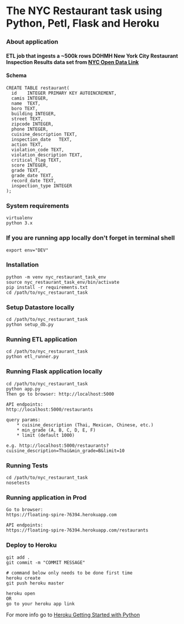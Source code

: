 # The NYC Restaurant task using Python, Petl, Flask and Heroku

### About application
#### ETL job that ingests a ~500k rows DOHMH New York City Restaurant Inspection Results data set from [NYC Open Data Link](https://nycopendata.socrata.com/api/views/xx67-kt59/rows.csv?accessType=DOWNLOAD)

#### Schema

```
CREATE TABLE restaurant(
  id    INTEGER PRIMARY KEY AUTOINCREMENT,
  camis INTEGER,
  name  TEXT,
  boro TEXT,
  building INTEGER,
  street TEXT,
  zipcode INTEGER,
  phone INTEGER,
  cuisine_description TEXT,
  inspection_date   TEXT,
  action TEXT,
  violation_code TEXT,
  violation_description TEXT,
  critical_flag TEXT,
  score INTEGER,
  grade TEXT,
  grade_date TEXT,
  record_date TEXT,
  inspection_type INTEGER
);
```

### System requirements
```
virtualenv
python 3.x

```

### If you are running app locally don't forget in terminal shell
```
export env="DEV"
```

### Installation
```
python -m venv nyc_restaurant_task_env
source nyc_restaurant_task_env/bin/activate
pip install -r requirements.txt
cd /path/to/nyc_restaurant_task
```

### Setup Datastore locally
```
cd /path/to/nyc_restaurant_task
python setup_db.py
```

### Running ETL application
```
cd /path/to/nyc_restaurant_task
python etl_runner.py
```

### Running Flask application locally
```
cd /path/to/nyc_restaurant_task
python app.py
Then go to browser: http://localhost:5000

API endpoints:
http://localhost:5000/restaurants

query params:
    * cuisine_description (Thai, Mexican, Chinese, etc.)
    * min_grade (A, B, C, D, E, F)
    * limit (default 1000)

e.g. http://localhost:5000/restaurants?cuisine_description=Thai&min_grade=B&limit=10
```

### Running Tests
```
cd /path/to/nyc_restaurant_task
nosetests
```

### Running application in Prod
```
Go to browser:
https://floating-spire-76394.herokuapp.com

API endpoints:
https://floating-spire-76394.herokuapp.com/restaurants
```

### Deploy to Heroku
```
git add .
git commit -m "COMMIT MESSAGE"

# command below only needs to be done first time
heroku create
git push heroku master

heroku open
OR
go to your heroku app link
```
For more info go to [Heroku Getting Started with Python]( https://devcenter.heroku.com/articles/getting-started-with-python)
